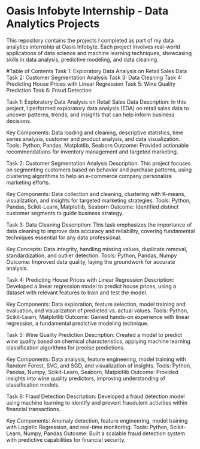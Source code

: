 # **Oasis Infobyte Internship - Data Analytics Projects**

This repository contains the projects I completed as part of my data analytics internship at Oasis Infobyte. Each project involves real-world applications of data science and machine learning techniques, showcasing skills in data analysis, predictive modeling, and data cleaning.

#Table of Contents
Task 1: Exploratory Data Analysis on Retail Sales Data
Task 2: Customer Segmentation Analysis
Task 3: Data Cleaning
Task 4: Predicting House Prices with Linear Regression
Task 5: Wine Quality Prediction
Task 6: Fraud Detection


Task 1: Exploratory Data Analysis on Retail Sales Data
Description: In this project, I performed exploratory data analysis (EDA) on retail sales data to uncover patterns, trends, and insights that can help inform business decisions.

Key Components: Data loading and cleaning, descriptive statistics, time series analysis, customer and product analysis, and data visualization.
Tools: Python, Pandas, Matplotlib, Seaborn
Outcome: Provided actionable recommendations for inventory management and targeted marketing.


Task 2: Customer Segmentation Analysis
Description: This project focuses on segmenting customers based on behavior and purchase patterns, using clustering algorithms to help an e-commerce company personalize marketing efforts.

Key Components: Data collection and cleaning, clustering with K-means, visualization, and insights for targeted marketing strategies.
Tools: Python, Pandas, Scikit-Learn, Matplotlib, Seaborn
Outcome: Identified distinct customer segments to guide business strategy.


Task 3: Data Cleaning
Description: This task emphasizes the importance of data cleaning to improve data accuracy and reliability, covering fundamental techniques essential for any data professional.

Key Concepts: Data integrity, handling missing values, duplicate removal, standardization, and outlier detection.
Tools: Python, Pandas, Numpy
Outcome: Improved data quality, laying the groundwork for accurate analysis.


Task 4: Predicting House Prices with Linear Regression
Description: Developed a linear regression model to predict house prices, using a dataset with relevant features to train and test the model.

Key Components: Data exploration, feature selection, model training and evaluation, and visualization of predicted vs. actual values.
Tools: Python, Scikit-Learn, Matplotlib
Outcome: Gained hands-on experience with linear regression, a fundamental predictive modeling technique.


Task 5: Wine Quality Prediction
Description: Created a model to predict wine quality based on chemical characteristics, applying machine learning classification algorithms for precise predictions.

Key Components: Data analysis, feature engineering, model training with Random Forest, SVC, and SGD, and visualization of insights.
Tools: Python, Pandas, Numpy, Scikit-Learn, Seaborn, Matplotlib
Outcome: Provided insights into wine quality predictors, improving understanding of classification models.

Task 6: Fraud Detection
Description: Developed a fraud detection model using machine learning to identify and prevent fraudulent activities within financial transactions.

Key Components: Anomaly detection, feature engineering, model training with Logistic Regression, and real-time monitoring.
Tools: Python, Scikit-Learn, Numpy, Pandas
Outcome: Built a scalable fraud detection system with predictive capabilities for financial security.

